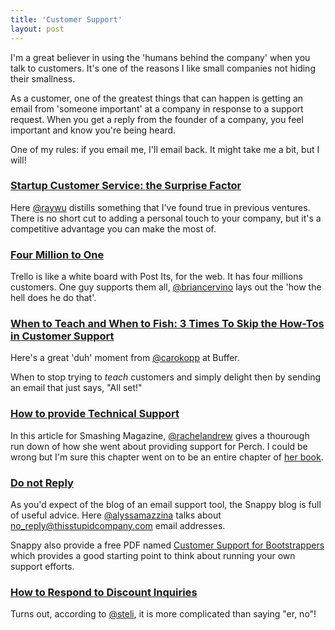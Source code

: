 ```yaml
---
title: 'Customer Support'
layout: post
---
```


I'm a great believer in using the 'humans behind the company' when you talk to customers. It's one of the reasons I like small companies not hiding their smallness.

As a customer, one of the greatest things that can happen is getting an email from 'someone important' at a company in response to a support request. When you get a reply from the founder of a company, you feel important and know you're being heard.

One of my rules: if you email me, I'll email back. It might take me a bit, but I will!


### [Startup Customer Service: the Surprise Factor](http://blog.raywu.co/startup-customer-service-the-surprise-factor)

Here [@raywu](http://twitter.com/raywu) distills something that I've found true in previous ventures. There is no short cut to adding a personal touch to your company, but it's a competitive advantage you can make the most of.


### [Four Million to One](http://blog.fogcreek.com/four-million-to-one/)

Trello is like a white board with Post Its, for the web. It has four millions customers. One guy supports them all, [@briancervino](http://twitter.com/briancervino) lays out the 'how the hell does he do that'.


### [When to Teach and When to Fish: 3 Times To Skip the How-Tos in Customer Support](http://open.bufferapp.com/customer-support-teach-or-fish/)

Here's a great 'duh' moment from [@carokopp](http://twitter.com/carokopp) at Buffer.

When to stop trying to _teach_ customers and simply delight then by sending an email that just says, "All set!"


### [How to provide Technical Support](http://www.smashingmagazine.com/2011/10/10/supporting-product-providing-technical-support/)

In this article for Smashing Magazine, [@rachelandrew](http://twitter.com/rachelandrew) gives a thourough run down of how she went about providing support for Perch. I could be wrong but I'm sure this chapter went on to be an entire chapter of [her book](http://www.rachelandrew.co.uk/books/the-profitable-side-project).


### [Do not Reply](http://blog.besnappy.com/2014/04/do-not-reply-email/)

As you'd expect of the blog of an email support tool, the Snappy blog is full of useful advice. Here [@alyssamazzina](https://twitter.com/alyssamazzina) talks about no_reply@thisstupidcompany.com email addresses.

Snappy also provide a free PDF named [Customer Support for Bootstrappers](http://besnappy.com/books/customer-support-bootstrappers) which provides a good starting point to think about running your own support efforts.


### [How to Respond to Discount Inquiries](http://blog.close.io/startup-negotiation-101-how-to-respond-to-discount-inquiries)

Turns out, according to [@steli](http://twitter.com/steli), it is more complicated than saying "er, no"!